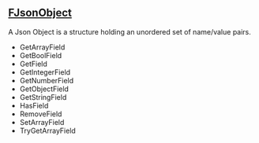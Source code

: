 
## [FJsonObject](https://docs.unrealengine.com/en-US/API/Runtime/Json/Dom/FJsonObject/index.html)

A Json Object is a structure holding an unordered set of name/value pairs. 

- GetArrayField
- GetBoolField
- GetField
- GetIntegerField
- GetNumberField
- GetObjectField
- GetStringField
- HasField
- RemoveField
- SetArrayField
- TryGetArrayField

